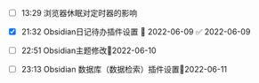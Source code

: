 - [ ] 13:29 浏览器休眠对定时器的影响

- [x] 21:32 Obsidian日记待办插件设置 📅 2022-06-09 ✅ 2022-06-09

- [ ] 22:51 Obsidian主题修改📆2022-06-10

- [ ] 23:13 Obsidian 数据库（数据检索）插件设置📆2022-06-11
